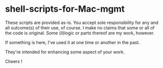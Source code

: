 # shell-scripts-for-Mac-mgmt

These scripts are provided as-is. You accept sole responsibility for any and all outcome(s) of their use, of course. I make no claims that some or all of the code is original. Some (il)logic or parts thereof are my work, however.

If something is here, I've used it at one time or another in the past.

They're intended for enhancing some aspect of your work.

Cheers !

